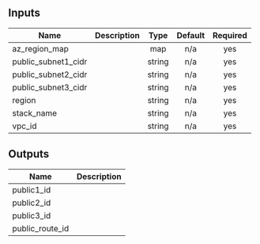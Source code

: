 ## Inputs

| Name | Description | Type | Default | Required |
|------|-------------|:----:|:-----:|:-----:|
| az\_region\_map |  | map | n/a | yes |
| public\_subnet1\_cidr |  | string | n/a | yes |
| public\_subnet2\_cidr |  | string | n/a | yes |
| public\_subnet3\_cidr |  | string | n/a | yes |
| region |  | string | n/a | yes |
| stack\_name |  | string | n/a | yes |
| vpc\_id |  | string | n/a | yes |

## Outputs

| Name | Description |
|------|-------------|
| public1\_id |  |
| public2\_id |  |
| public3\_id |  |
| public\_route\_id |  |

